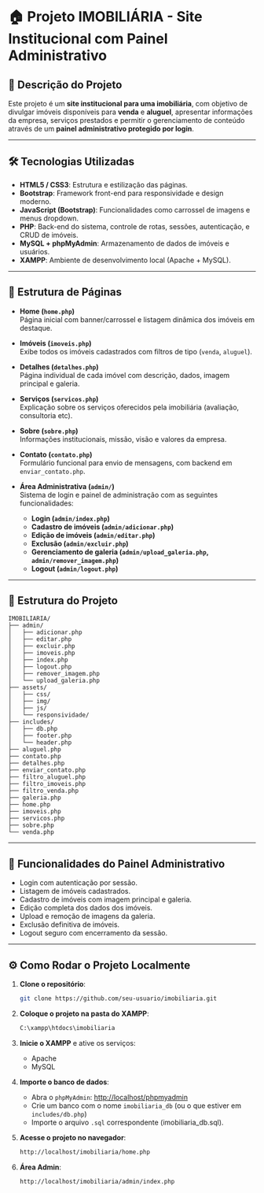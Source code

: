 
# 🏠 Projeto IMOBILIÁRIA - Site Institucional com Painel Administrativo

## 📌 Descrição do Projeto

Este projeto é um **site institucional para uma imobiliária**, com objetivo de divulgar imóveis disponíveis para **venda** e **aluguel**, apresentar informações da empresa, serviços prestados e permitir o gerenciamento de conteúdo através de um **painel administrativo protegido por login**.

---

## 🛠️ Tecnologias Utilizadas

- **HTML5 / CSS3**: Estrutura e estilização das páginas.
- **Bootstrap**: Framework front-end para responsividade e design moderno.
- **JavaScript (Bootstrap)**: Funcionalidades como carrossel de imagens e menus dropdown.
- **PHP**: Back-end do sistema, controle de rotas, sessões, autenticação, e CRUD de imóveis.
- **MySQL + phpMyAdmin**: Armazenamento de dados de imóveis e usuários.
- **XAMPP**: Ambiente de desenvolvimento local (Apache + MySQL).

---

## 📄 Estrutura de Páginas

- **Home (`home.php`)**  
  Página inicial com banner/carrossel e listagem dinâmica dos imóveis em destaque.

- **Imóveis (`imoveis.php`)**  
  Exibe todos os imóveis cadastrados com filtros de tipo (`venda`, `aluguel`).

- **Detalhes (`detalhes.php`)**  
  Página individual de cada imóvel com descrição, dados, imagem principal e galeria.

- **Serviços (`servicos.php`)**  
  Explicação sobre os serviços oferecidos pela imobiliária (avaliação, consultoria etc).

- **Sobre (`sobre.php`)**  
  Informações institucionais, missão, visão e valores da empresa.

- **Contato (`contato.php`)**  
  Formulário funcional para envio de mensagens, com backend em `enviar_contato.php`.

- **Área Administrativa (`admin/`)**  
  Sistema de login e painel de administração com as seguintes funcionalidades:
  - **Login (`admin/index.php`)**
  - **Cadastro de imóveis (`admin/adicionar.php`)**
  - **Edição de imóveis (`admin/editar.php`)**
  - **Exclusão (`admin/excluir.php`)**
  - **Gerenciamento de galeria (`admin/upload_galeria.php`, `admin/remover_imagem.php`)**
  - **Logout (`admin/logout.php`)**

---

## 📂 Estrutura do Projeto

```
IMOBILIARIA/
├── admin/
│   ├── adicionar.php
│   ├── editar.php
│   ├── excluir.php
│   ├── imoveis.php
│   ├── index.php
│   ├── logout.php
│   ├── remover_imagem.php
│   └── upload_galeria.php
├── assets/
│   ├── css/
│   ├── img/
│   ├── js/
│   └── responsividade/
├── includes/
│   ├── db.php
│   ├── footer.php
│   └── header.php
├── aluguel.php
├── contato.php
├── detalhes.php
├── enviar_contato.php
├── filtro_aluguel.php
├── filtro_imoveis.php
├── filtro_venda.php
├── galeria.php
├── home.php
├── imoveis.php
├── servicos.php
├── sobre.php
└── venda.php
```

---

## 🔐 Funcionalidades do Painel Administrativo

- Login com autenticação por sessão.
- Listagem de imóveis cadastrados.
- Cadastro de imóveis com imagem principal e galeria.
- Edição completa dos dados dos imóveis.
- Upload e remoção de imagens da galeria.
- Exclusão definitiva de imóveis.
- Logout seguro com encerramento da sessão.

---

## ⚙️ Como Rodar o Projeto Localmente

1. **Clone o repositório**:
   ```bash
   git clone https://github.com/seu-usuario/imobiliaria.git
   ```

2. **Coloque o projeto na pasta do XAMPP**:
   ```bash
   C:\xampp\htdocs\imobiliaria
   ```

3. **Inicie o XAMPP** e ative os serviços:
   - Apache
   - MySQL

4. **Importe o banco de dados**:
   - Abra o `phpMyAdmin`: [http://localhost/phpmyadmin](http://localhost/phpmyadmin)
   - Crie um banco com o nome `imobiliaria_db` (ou o que estiver em `includes/db.php`)
   - Importe o arquivo `.sql` correspondente (imobiliaria_db.sql).

5. **Acesse o projeto no navegador**:
   ```bash
   http://localhost/imobiliaria/home.php
   ```

6. **Área Admin**:
   ```bash
   http://localhost/imobiliaria/admin/index.php
   ```

